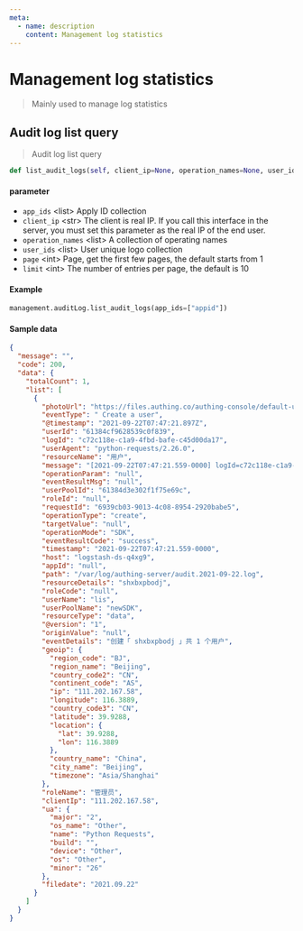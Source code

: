 ```yaml
---
meta:
  - name: description
    content: Management log statistics
---
```


# Management log statistics

<LastUpdated/>

> Mainly used to manage log statistics

## Audit log list query

> Audit log list query

```python
def list_audit_logs(self, client_ip=None, operation_names=None, user_ids=None, app_ids=None, page=None, limit=None)
```

#### parameter

- `app_ids` \<list\> Apply ID collection
- `client_ip` \<str\> The client is real IP. If you call this interface in the server, you must set this parameter as the real IP of the end user.
- `operation_names` \<list\> A collection of operating names
- `user_ids` \<list\> User unique logo collection
- `page` \<int\> Page, get the first few pages, the default starts from 1
- `limit` \<int\> The number of entries per page, the default is 10

#### Example

```python
management.auditLog.list_audit_logs(app_ids=["appid"])
```

#### Sample data

```json
{
  "message": "",
  "code": 200,
  "data": {
    "totalCount": 1,
    "list": [
      {
        "photoUrl": "https://files.authing.co/authing-console/default-user-avatar.png",
        "eventType": " Create a user",
        "@timestamp": "2021-09-22T07:47:21.897Z",
        "userId": "61384cf9628539c0f839",
        "logId": "c72c118e-c1a9-4fbd-bafe-c45d00da17",
        "userAgent": "python-requests/2.26.0",
        "resourceName": "用户",
        "message": "[2021-09-22T07:47:21.559-0000] logId=c72c118e-c1a9-4fbd-bafe-c45d00da173b appId=null userName=lishaodong@authing.cn userPoolId=61384d3e302f1f75e69ce95a userId=61384cf9628539c0f83943e7 requestId=6939cb03-9013-4c08-8954-2920babeed35 roleName=admin roleCode=null roleId=null userAgent=python-requests/2.26.0 clientIp=111.202.167.58 eventType=createUser eventDetails=null resourceType=DATA resourceName=user resourceDetails=shxbxpbodj operationType=create operationMode=sdk originValue=null targetValue=null eventResultCode=success operationParam=null eventResultMsg=null",
        "operationParam": "null",
        "eventResultMsg": "null",
        "userPoolId": "61384d3e302f1f75e69c",
        "roleId": "null",
        "requestId": "6939cb03-9013-4c08-8954-2920babe5",
        "operationType": "create",
        "targetValue": "null",
        "operationMode": "SDK",
        "eventResultCode": "success",
        "timestamp": "2021-09-22T07:47:21.559-0000",
        "host": "logstash-ds-q4xg9",
        "appId": "null",
        "path": "/var/log/authing-server/audit.2021-09-22.log",
        "resourceDetails": "shxbxpbodj",
        "roleCode": "null",
        "userName": "lis",
        "userPoolName": "newSDK",
        "resourceType": "data",
        "@version": "1",
        "originValue": "null",
        "eventDetails": "创建「 shxbxpbodj 」共 1 个用户",
        "geoip": {
          "region_code": "BJ",
          "region_name": "Beijing",
          "country_code2": "CN",
          "continent_code": "AS",
          "ip": "111.202.167.58",
          "longitude": 116.3889,
          "country_code3": "CN",
          "latitude": 39.9288,
          "location": {
            "lat": 39.9288,
            "lon": 116.3889
          },
          "country_name": "China",
          "city_name": "Beijing",
          "timezone": "Asia/Shanghai"
        },
        "roleName": "管理员",
        "clientIp": "111.202.167.58",
        "ua": {
          "major": "2",
          "os_name": "Other",
          "name": "Python Requests",
          "build": "",
          "device": "Other",
          "os": "Other",
          "minor": "26"
        },
        "filedate": "2021.09.22"
      }
    ]
  }
}
```
